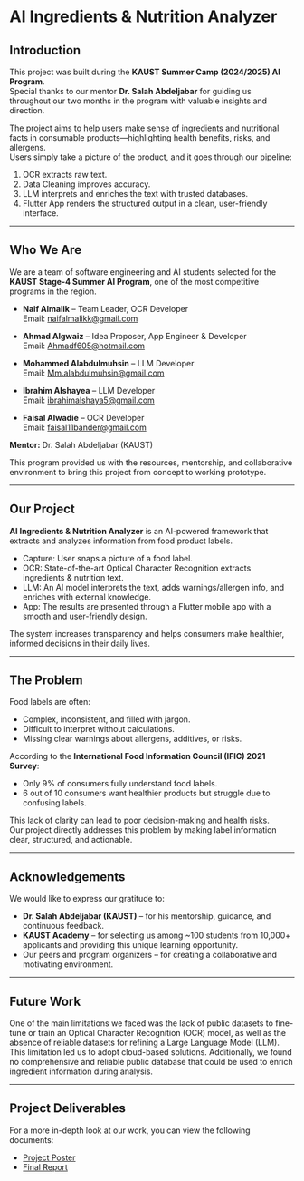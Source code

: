 # AI Ingredients & Nutrition Analyzer

## Introduction
This project was built during the **KAUST Summer Camp (2024/2025) AI Program**.  
Special thanks to our mentor **Dr. Salah Abdeljabar** for guiding us throughout our two months in the program with valuable insights and direction.  

The project aims to help users make sense of ingredients and nutritional facts in consumable products—highlighting health benefits, risks, and allergens.  
Users simply take a picture of the product, and it goes through our pipeline:  
1. OCR extracts raw text.  
2. Data Cleaning improves accuracy.  
3. LLM interprets and enriches the text with trusted databases.  
4. Flutter App renders the structured output in a clean, user-friendly interface.  

---

## Who We Are
We are a team of software engineering and AI students selected for the **KAUST Stage-4 Summer AI Program**, one of the most competitive programs in the region.  

- **Naif Almalik** – Team Leader, OCR Developer  
  Email: naifalmalikk@gmail.com  

- **Ahmad Algwaiz** – Idea Proposer, App Engineer & Developer  
  Email: Ahmadf605@hotmail.com  

- **Mohammed Alabdulmuhsin** – LLM Developer  
  Email: Mm.alabdulmuhsin@gmail.com  

- **Ibrahim Alshayea** – LLM Developer  
  Email: ibrahimalshaya5@gmail.com  

- **Faisal Alwadie** – OCR Developer  
  Email: faisal11bander@gmail.com  

**Mentor:** Dr. Salah Abdeljabar (KAUST)  

This program provided us with the resources, mentorship, and collaborative environment to bring this project from concept to working prototype.  

---

## Our Project
**AI Ingredients & Nutrition Analyzer** is an AI-powered framework that extracts and analyzes information from food product labels.  

- Capture: User snaps a picture of a food label.  
- OCR: State-of-the-art Optical Character Recognition extracts ingredients & nutrition text.  
- LLM: An AI model interprets the text, adds warnings/allergen info, and enriches with external knowledge.  
- App: The results are presented through a Flutter mobile app with a smooth and user-friendly design.  

The system increases transparency and helps consumers make healthier, informed decisions in their daily lives.  

---

## The Problem
Food labels are often:  
- Complex, inconsistent, and filled with jargon.  
- Difficult to interpret without calculations.  
- Missing clear warnings about allergens, additives, or risks.  

According to the **International Food Information Council (IFIC) 2021 Survey**:  
- Only 9% of consumers fully understand food labels.  
- 6 out of 10 consumers want healthier products but struggle due to confusing labels.  

This lack of clarity can lead to poor decision-making and health risks.  
Our project directly addresses this problem by making label information clear, structured, and actionable.  

---

## Acknowledgements
We would like to express our gratitude to:  
- **Dr. Salah Abdeljabar (KAUST)** – for his mentorship, guidance, and continuous feedback.  
- **KAUST Academy** – for selecting us among ~100 students from 10,000+ applicants and providing this unique learning opportunity.  
- Our peers and program organizers – for creating a collaborative and motivating environment.  

---

## Future Work
One of the main limitations we faced was the lack of public datasets to fine-tune or train an Optical Character Recognition (OCR) model, as well as the absence of reliable datasets for refining a Large Language Model (LLM). This limitation led us to adopt cloud-based solutions. Additionally, we found no comprehensive and reliable public database that could be used to enrich ingredient information during analysis.  

---

## Project Deliverables
For a more in-depth look at our work, you can view the following documents:

- [Project Poster](AI%20Ingredients%20&%20Nutrition%20Analyzer%20Poster.pdf)  
- [Final Report](AI%20Ingredients%20&%20Nutrition%20Analyzer%20Report.pdf)
